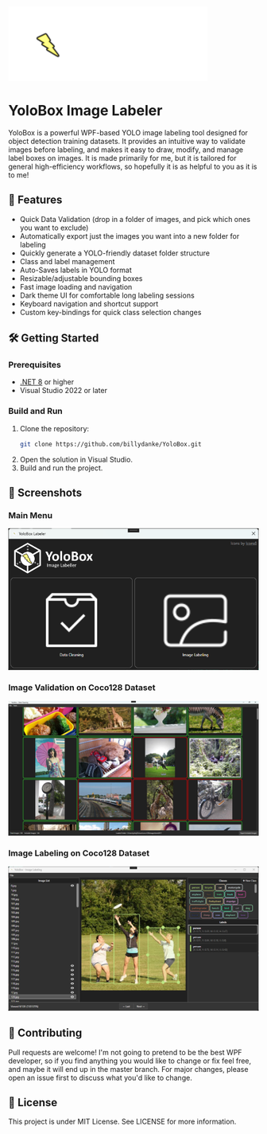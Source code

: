 <img src="YoloBox/Resources/YoloBoxIconDarkTheme.png" alt="YoloBox Logo" height="150"/>

# YoloBox Image Labeler

YoloBox is a powerful WPF-based YOLO image labeling tool designed for object detection training datasets. It provides an intuitive way to validate images before labeling, and makes it easy to draw, modify, and manage label boxes on images. It is made primarily for me, but it is tailored for general high-efficiency workflows, so hopefully it is as helpful to you as it is to me!

## 🚀 Features

- Quick Data Validation (drop in a folder of images, and pick which ones you want to exclude)
- Automatically export just the images you want into a new folder for labeling
- Quickly generate a YOLO-friendly dataset folder structure
- Class and label management
- Auto-Saves labels in YOLO format
- Resizable/adjustable bounding boxes
- Fast image loading and navigation
- Dark theme UI for comfortable long labeling sessions
- Keyboard navigation and shortcut support
- Custom key-bindings for quick class selection changes

## 🛠️ Getting Started

### Prerequisites

- [.NET 8](https://dotnet.microsoft.com/download) or higher
- Visual Studio 2022 or later

### Build and Run

1. Clone the repository:
   ```bash
   git clone https://github.com/billydanke/YoloBox.git
   ```
2. Open the solution in Visual Studio.
3. Build and run the project.

## 📸 Screenshots

### Main Menu
<img src="YoloBox/Resources/screenshots/MainMenu.png" alt="Data Validation Window Screenshot"/>

### Image Validation on Coco128 Dataset
<img src="YoloBox/Resources/screenshots/DataValidationWindow.png" alt="Data Validation Window Screenshot"/>

### Image Labeling on Coco128 Dataset
<img src="YoloBox/Resources/screenshots/LabelingWindow.png" alt="Data Validation Window Screenshot"/>

## 🤝 Contributing
Pull requests are welcome! I'm not going to pretend to be the best WPF developer, so if you find anything you would like to change or fix feel free, and maybe it will end up in the master branch. For major changes, please open an issue first to discuss what you'd like to change.

## 📝 License
This project is under MIT License. See LICENSE for more information.